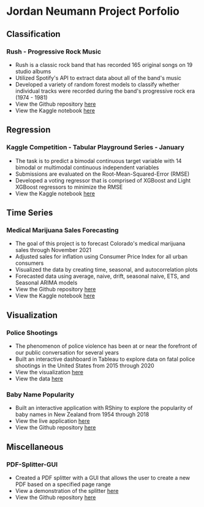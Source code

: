 # Jordan Neumann Project Porfolio 

## Classification

### Rush - Progressive Rock Music 
* Rush is a classic rock band that has recorded 165 original songs on 19 studio albums
* Utilized Spotify's API to extract data about all of the band's music
* Developed a variety of random forest models to classify whether individual tracks were recorded during the band's progressive rock era (1974 - 1981)
* View the Github repository [here](https://github.com/Jordan-Neumann/Rush-Progressive-Rock-Music)
* View the Kaggle notebook [here](https://www.kaggle.com/jordankeith/rush-progressive-rock-era)


## Regression

### Kaggle Competition - Tabular Playground Series - January
* The task is to predict a bimodal continuous target variable with 14 bimodal or multimodal continuous independent variables
* Submissions are evaluated on the Root-Mean-Squared-Error (RMSE)
* Developed a voting regressor that is comprised of XGBoost and Light XGBoost regressors to minimize the RMSE
* View the Kaggle notebook [here](https://www.kaggle.com/jordankeith/tabular-playground-series-january)

## Time Series

### Medical Marijuana Sales Forecasting
* The goal of this project is to forecast Colorado's medical marijuana sales through November 2021
* Adjusted sales for inflation using Consumer Price Index for all urban consumers
* Visualized the data by creating time, seasonal, and autocorrelation plots
* Forecasted data using average, naive, drift, seasonal naive, ETS, and Seasonal ARIMA models
* View the Github repository [here](https://github.com/Jordan-Neumann/Medical-Marijuana-Sales-Forecasting)
* View the Kaggle notebook [here](https://www.kaggle.com/jordankeith/marijuana-time-series-prediction)

## Visualization 

### Police Shootings
* The phenomenon of police violence has been at or near the forefront of our public conversation for several years
* Built an interactive dashboard in Tableau to explore data on fatal police shootings in the United States from 2015 through 2020
* View the visualization [here](https://public.tableau.com/profile/jordan3434#!/vizhome/FatalPoliceShootings2015-2020_16098865748980/Dashboard)
* View the data [here](https://github.com/washingtonpost/data-police-shootings)

### Baby Name Popularity
* Built an interactive application with RShiny to explore the popularity of baby names in New Zealand from 1954 through 2018
* View the live application [here](https://jordan-neumann-1.shinyapps.io/rshiny/?_ga=2.223995675.1463876037.1609631665-1561344089.1609631665)
* View the Github repository [here](https://github.com/Jordan-Neumann/RShiny-Baby-Names)

## Miscellaneous

### PDF-Splitter-GUI
* Created a PDF splitter with a GUI that allows the user to create a new PDF based on a specified page range
* View a demonstration of the splitter [here](https://www.youtube.com/watch?v=ZMBjYjOK1lM)
* View the Github repository [here](https://github.com/Jordan-Neumann/PDF-Splitter)
